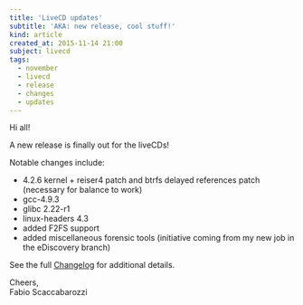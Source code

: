 ```yaml
---
title: 'LiveCD updates'
subtitle: 'AKA: new release, cool stuff!'
kind: article
created_at: 2015-11-14 21:00
subject: livecd
tags:
  - november
  - livecd
  - release
  - changes
  - updates
---
```

Hi all!

A new release is finally out for the liveCDs!

Notable changes include:

* 4.2.6 kernel + reiser4 patch and btrfs delayed references patch (necessary for balance to work)
* gcc-4.9.3
* glibc 2.22-r1
* linux-headers 4.3
* added F2FS support
* added miscellaneous forensic tools (initiative coming from my new job in the eDiscovery branch)


See the full [Changelog](/livecd/changelog/) for additional details.


Cheers,  
Fabio Scaccabarozzi
